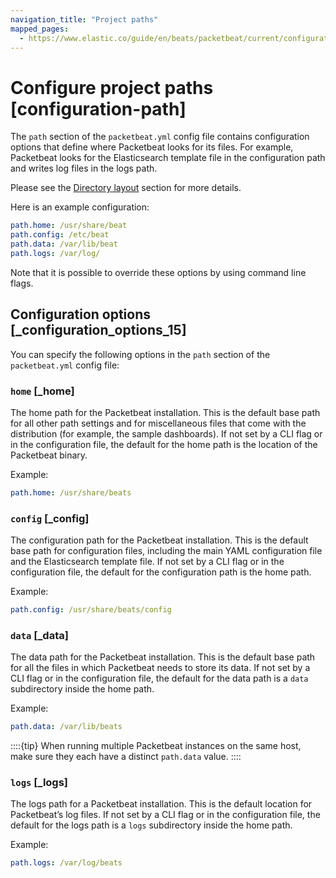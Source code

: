 ```yaml
---
navigation_title: "Project paths"
mapped_pages:
  - https://www.elastic.co/guide/en/beats/packetbeat/current/configuration-path.html
---
```


# Configure project paths [configuration-path]


The `path` section of the `packetbeat.yml` config file contains configuration options that define where Packetbeat looks for its files. For example, Packetbeat looks for the Elasticsearch template file in the configuration path and writes log files in the logs path.

Please see the [Directory layout](/reference/packetbeat/directory-layout.md) section for more details.

Here is an example configuration:

```yaml
path.home: /usr/share/beat
path.config: /etc/beat
path.data: /var/lib/beat
path.logs: /var/log/
```

Note that it is possible to override these options by using command line flags.


## Configuration options [_configuration_options_15]

You can specify the following options in the `path` section of the `packetbeat.yml` config file:


### `home` [_home]

The home path for the Packetbeat installation. This is the default base path for all other path settings and for miscellaneous files that come with the distribution (for example, the sample dashboards). If not set by a CLI flag or in the configuration file, the default for the home path is the location of the Packetbeat binary.

Example:

```yaml
path.home: /usr/share/beats
```


### `config` [_config]

The configuration path for the Packetbeat installation. This is the default base path for configuration files, including the main YAML configuration file and the Elasticsearch template file. If not set by a CLI flag or in the configuration file, the default for the configuration path is the home path.

Example:

```yaml
path.config: /usr/share/beats/config
```


### `data` [_data]

The data path for the Packetbeat installation. This is the default base path for all the files in which Packetbeat needs to store its data. If not set by a CLI flag or in the configuration file, the default for the data path is a `data` subdirectory inside the home path.

Example:

```yaml
path.data: /var/lib/beats
```

::::{tip}
When running multiple Packetbeat instances on the same host, make sure they each have a distinct `path.data` value.
::::



### `logs` [_logs]

The logs path for a Packetbeat installation. This is the default location for Packetbeat’s log files. If not set by a CLI flag or in the configuration file, the default for the logs path is a `logs` subdirectory inside the home path.

Example:

```yaml
path.logs: /var/log/beats
```


